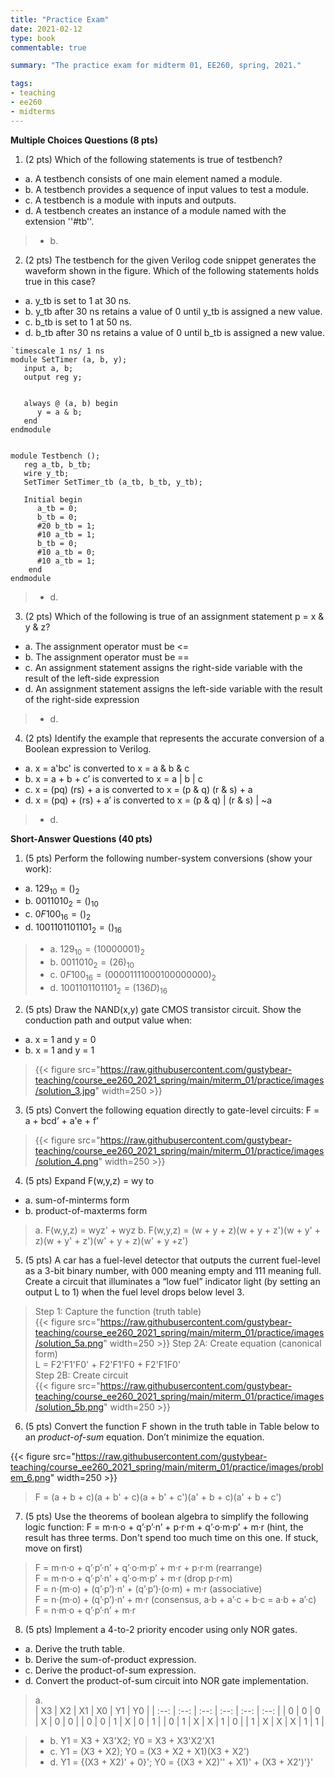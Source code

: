```yaml
---
title: "Practice Exam"
date: 2021-02-12
type: book
commentable: true

summary: "The practice exam for midterm 01, EE260, spring, 2021."

tags:
- teaching
- ee260
- midterms
---
```


**Multiple Choices Questions (8 pts)**

1) (2 pts) Which of the following statements is true of testbench?
 - a. A testbench consists of one main element named a module.
 - b. A testbench provides a sequence of input values to test a module.
 - c. A testbench is a module with inputs and outputs.
 - d. A testbench creates an instance of a module named with the extension
   ''#tb''.

> - b.

2) (2 pts) The testbench for the given Verilog code snippet generates the waveform shown in the figure. Which of the following statements holds true in this case?
 - a. y_tb is set to 1 at 30 ns.
 - b. y_tb after 30 ns retains a value of 0 until y_tb is assigned a new value.
 - c. b_tb is set to 1 at 50 ns.
 - d. b_tb after 30 ns retains a value of 0 until b_tb is assigned a new value.

```
`timescale 1 ns/ 1 ns
module SetTimer (a, b, y);
   input a, b; 
   output reg y;


   always @ (a, b) begin
      y = a & b;
   end
endmodule


module Testbench ();
   reg a_tb, b_tb;
   wire y_tb;
   SetTimer SetTimer_tb (a_tb, b_tb, y_tb);
 
   Initial begin
      a_tb = 0;
      b_tb = 0;
      #20 b_tb = 1;
      #10 a_tb = 1;
      b_tb = 0;
      #10 a_tb = 0;
      #10 a_tb = 1;
    end
endmodule
```
> - d.

3) (2 pts) Which of the following is true of an assignment statement p = x & y & z?
 - a. The assignment operator must be <=
 - b. The assignment operator must be ==
 - c. An assignment statement assigns the right-side variable with the result of the left-side expression
 - d. An assignment statement assigns the left-side variable with the result of the right-side expression

> - d.

4) (2 pts) Identify the example that represents the accurate conversion of a Boolean expression to Verilog.
 - a. x = a'bc' is converted to x = a & b & c
 - b. x = a + b + c’ is converted to x = a | b | c
 - c. x = (pq) (rs) + a is converted to x = (p & q) (r & s) + a
 - d. x = (pq) + (rs) + a’ is converted to x = (p & q) | (r & s) | ~a

> - d.

**Short-Answer Questions (40 pts)**

1) (5 pts) Perform the following number-system conversions (show your work):
  - a. $129_{10} = ()_{2}$
  - b. $0011010_{2} = ()_{10}$
  - c. $0F100_{16} = ()_{2}$
  - d. $1001101101101_{2} = ()_{16}$

>  - a. $129_{10} = (10000001)_{2}$
>  - b. $0011010_{2} = (26)_{10}$
>  - c. $0F100_{16} = (0000 1111 0001 0000 0000)_{2}$
>  - d. $1001101101101_{2} = (136D)_{16}$

2) (5 pts) Draw the NAND(x,y) gate CMOS transistor circuit. Show the conduction path and output value when: 
  - a. x = 1 and y = 0
  - b. x = 1 and y = 1

> {{< figure src="https://raw.githubusercontent.com/gustybear-teaching/course_ee260_2021_spring/main/miterm_01/practice/images/solution_3.jpg" width=250 >}}

3) (5 pts) Convert the following equation directly to gate-level circuits: F = a + bcd’ + a'e + f’

> {{< figure src="https://raw.githubusercontent.com/gustybear-teaching/course_ee260_2021_spring/main/miterm_01/practice/images/solution_4.png" width=250 >}}

4) (5 pts) Expand F(w,y,z) = wy to 
  - a. sum-of-minterms form
  - b. product-of-maxterms form

> a. F(w,y,z) = wyz' + wyz
> b. F(w,y,z) = (w + y + z)(w + y + z')(w + y' + z)(w + y' + z')(w' + y + z)(w' + y +z')

5) (5 pts) A car has a fuel-level detector that outputs the current fuel-level as a 3-bit binary number, with 000 meaning empty and 111 meaning full. Create a circuit that illuminates a “low fuel” indicator light (by setting an output L to 1) when the fuel level drops below level 3.

> Step 1: Capture the function (truth table)  
> {{< figure src="https://raw.githubusercontent.com/gustybear-teaching/course_ee260_2021_spring/main/miterm_01/practice/images/solution_5a.png" width=250 >}}
> Step 2A: Create equation (canonical form)  
> L = F2'F1'F0' + F2'F1'F0 + F2'F1F0'  
> Step 2B: Create circuit  
> {{< figure src="https://raw.githubusercontent.com/gustybear-teaching/course_ee260_2021_spring/main/miterm_01/practice/images/solution_5b.png" width=250 >}}

6) (5 pts) Convert the function F shown in the truth table in Table below to an *product-of-sum* equation. Don’t minimize the equation.

{{< figure src="https://raw.githubusercontent.com/gustybear-teaching/course_ee260_2021_spring/main/miterm_01/practice/images/problem_6.png" width=250 >}}

> F = (a + b + c)(a + b' + c)(a + b' + c')(a' + b + c)(a' + b + c')

7) (5 pts) Use the theorems of boolean algebra to simplify the following logic function: F = m·n·o + q’·p’·n’ + p·r·m + q’·o·m·p’ + m·r (hint, the result has three terms. Don't spend too much time on this one. If stuck, move on first)

> F = m·n·o + q’·p’·n’ + q’·o·m·p’ + m·r + p·r·m (rearrange)  
> F = m·n·o + q’·p’·n’ + q’·o·m·p’ + m·r (drop p·r·m)  
> F = n·(m·o) + (q’·p’)·n’ + (q’·p’)·(o·m) + m·r (associative)  
> F = n·(m·o) + (q’·p’)·n’ + m·r (consensus, a·b + a’·c + b·c = a·b + a’·c)  
> F = n·m·o + q’·p’·n’ + m·r

8) (5 pts) Implement a 4-to-2 priority encoder using only NOR gates.
  - a. Derive the truth table.
  - b. Derive the sum-of-product expression.
  - c. Derive the product-of-sum expression.
  - d. Convert the product-of-sum circuit into NOR gate implementation.

> a.  
> | X3   | X2   | X1   | X0   | Y1   | Y0   |
> | :--: | :--: | :--: | :--: | :--: | :--: |
> | 0    | 0    | 0    | X    | 0    | 0    |
> | 0    | 0    | 1    | X    | 0    | 1    |
> | 0    | 1    | X    | X    | 1    | 0    |
> | 1    | X    | X    | X    | 1    | 1    |

> - b. Y1 = X3 + X3'X2; Y0 = X3 + X3'X2'X1
> - c. Y1 = (X3 + X2); Y0 = (X3 + X2 + X1)(X3 + X2')
> - d. Y1 = {(X3 + X2)' + 0}'; Y0 = {(X3 + X2)'' + X1)' + (X3 + X2')'}'  
